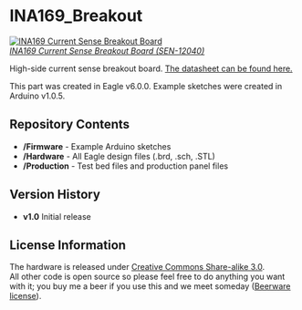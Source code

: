 INA169_Breakout
===============

[![INA169 Current Sense Breakout Board](https://dlnmh9ip6v2uc.cloudfront.net/assets/5/0/a/4/2/528502c5757b7f5c468b456a.jpg)  
*INA169 Current Sense Breakout Board (SEN-12040)*](https://www.sparkfun.com/products/12040)

High-side current sense breakout board. [The datasheet can be found here.](http://www.ti.com/lit/ds/symlink/ina169.pdf)

This part was created in Eagle v6.0.0. Example sketches were created in Arduino v1.0.5.

Repository Contents
-------------------

* **/Firmware** - Example Arduino sketches
* **/Hardware** - All Eagle design files (.brd, .sch, .STL)
* **/Production** - Test bed files and production panel files

Version History
---------------
* **v1.0** Initial release

License Information
-------------------
The hardware is released under [Creative Commons Share-alike 3.0](http://creativecommons.org/licenses/by-sa/3.0/).  
All other code is open source so please feel free to do anything you want with it; you buy me a beer if you use this and we meet someday ([Beerware license](http://en.wikipedia.org/wiki/Beerware)).

